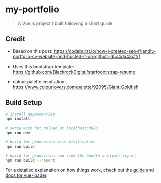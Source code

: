# my-portfolio

> A Vue.js project I built following a short guide.

## Credit
* Based on this post: https://codeburst.io/how-i-created-seo-friendly-portfolio-cv-website-and-hosted-it-on-github-d5c4da43cf2f

* Uses this bootstrap template: https://github.com/BlackrockDigital/startbootstrap-resume

* colour palette inspitation: https://www.colourlovers.com/palette/92095/Giant_Goldfish

## Build Setup

``` bash
# install dependencies
npm install

# serve with hot reload at localhost:8080
npm run dev

# build for production with minification
npm run build

# build for production and view the bundle analyzer report
npm run build --report
```

For a detailed explanation on how things work, check out the [guide](http://vuejs-templates.github.io/webpack/) and [docs for vue-loader](http://vuejs.github.io/vue-loader).
